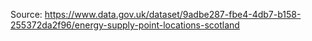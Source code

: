 Source: https://www.data.gov.uk/dataset/9adbe287-fbe4-4db7-b158-255372da2f96/energy-supply-point-locations-scotland
